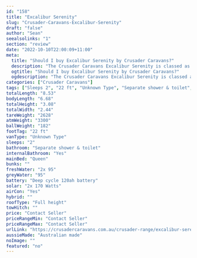 ```yaml
---
id: "158"
title: "Excalibur Serenity"
slug: "Crusader-Caravans-Excalibur-Serenity"
draft: "false"
author: "Sean"
seealsolinks: "1"
section: "review"
date: "2022-10-10T22:00:09+11:00"
meta:
  title: "Should I buy Excalibur Serenity by Crusader Caravans?"
  description: "The Crusader Caravans Excalibur Serenity is classed as Unknown Type, and sleeps 2 people. It is Australian made and comes in at 22 ft. It generally has Separate shower & toilet."
  ogtitle: "Should I buy Excalibur Serenity by Crusader Caravans?"
  ogdescription: "The Crusader Caravans Excalibur Serenity is classed as Unknown Type, and sleeps 2 people. It is Australian made and comes in at 22 ft. It generally has Separate shower & toilet."
categories: ["Crusader Caravans"]
tags: ["Sleeps 2", "22 ft", "Unknown Type", "Separate shower & toilet", "Full height", "Price Unknown"]
totalLength: "8.53"
bodyLength: "6.68"
totalHeight: "3.08"
totalWidth: "2.44"
tareWeight: "2628"
atmWeight: "3300"
ballWeight: "182"
footTag: "22 ft"
vanType: "Unknown Type"
sleeps: "2"
bathroom: "Separate shower & toilet"
internalBathroom: "Yes"
mainBed: "Queen"
bunks: ""
freshWater: "2x 95"
greyWater: "95"
battery: "Deep cycle 120ah battery"
solar: "2x 170 Watts"
airCon: "Yes"
hybrid: ""
roofType: "Full height"
towHitch: ""
price: "Contact Seller"
priceRangeMin: "Contact Seller"
priceRangeMax: "Contact Seller"
urlLink: "https://crusadercaravans.com.au/crusader-range/excalibur-serenity/"
aussieMade: "Australian made"
noImage: ""
featured: "no"
---
```

